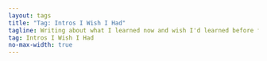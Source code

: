 ```yaml
---
layout: tags
title: "Tag: Intros I Wish I Had"
tagline: Writing about what I learned now and wish I'd learned before for others
tag: Intros I Wish I Had
no-max-width: true
---
```

